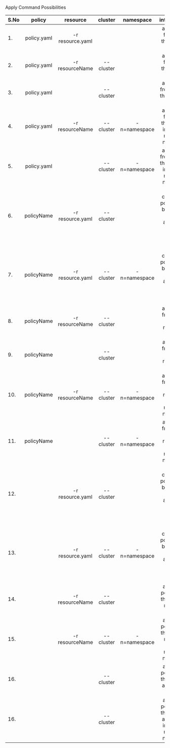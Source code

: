 Apply Command Possibilities 

| S.No | policy        | resource         | cluster        | namespace      | interpretation                                   |
| ---- |:-------------:| :---------------:| :-------------:| :-------------:| :-----------------------------------------------:| 
| 1.   | policy.yaml   | -r resource.yaml |                |                | apply policy from file to the resource from file |
| 2.   | policy.yaml   | -r resourceName  | --cluster      |                | apply policy from file to the resource in cluster|
| 3.   | policy.yaml   |                  | --cluster      |                | apply policy from file to all the resources in cluster|
| 4.   | policy.yaml   | -r resourceName  | --cluster      | -n=namespace   | apply policy from file to the resource in cluster in mentioned namespace |
| 5.   | policy.yaml   |                  | --cluster      | -n=namespace   | apply policy from file to all the resources in cluster in mentioned namespace |
| 6.   | policyName    | -r resource.yaml | --cluster      |                | invalid condition as policy cannot be in cluster when applying to resource outside cluster |
| 7.   | policyName    | -r resource.yaml | --cluster      | -n=namespace   | invalid condition as policy cannot be in cluster when applying to resource outside cluster |
| 8.   | policyName    | -r resourceName  | --cluster      |                | apply policy from cluster to the resource in cluster |
| 9.   | policyName    |                  | --cluster      |                | apply polify from cluster to all the resouces in cluster |
| 10.  | policyName    | -r resourceName  | --cluster      | -n=namespace   | apply policy from cluster to the resource in cluster in mentioned namespace |
| 11.  | policyName    |                  | --cluster      | -n=namespace   | apply polify from cluster to all the resouces in cluster in mentioned namespace |
| 12.  |               | -r resource.yaml | --cluster      |                | invalid condition as policy cannot be in cluster when applying to resource outside cluster |
| 13.  |               | -r resource.yaml | --cluster      | -n=namespace   | invalid condition as policy cannot be in cluster when applying to resource outside cluster |
| 14.  |               | -r resourceName  | --cluster      |                | applying all policies from the cluster to resouce in cluster |
| 15.  |               | -r resourceName  | --cluster      | -n=namespace   | applying all policies from the cluster to resouce in cluster in mentioned namespace |
| 16.  |               |                  | --cluster      |                | applying all policies from the cluster to all resouces in cluster |
| 16.  |               |                  | --cluster      |                | applying all policies from the cluster to all resouces in cluster in mentioned namespace |




